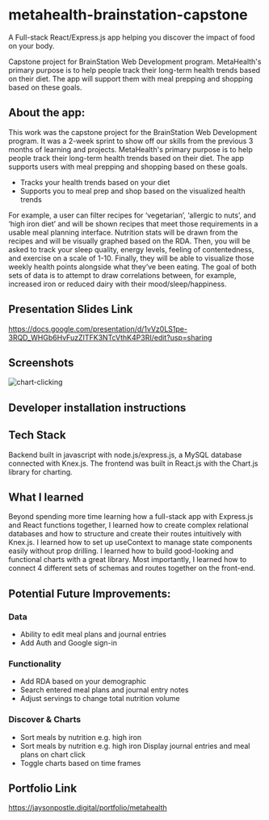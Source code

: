 # metahealth-brainstation-capstone
A Full-stack React/Express.js app helping you discover the impact of food on your body.

Capstone project for BrainStation Web Development program. MetaHealth's primary purpose is to help people track their long-term health trends based on their diet. The app will support them with meal prepping and shopping based on these goals. 

## About the app:
This work was the capstone project for the BrainStation Web Development program. It was a 2-week sprint to show off our skills from the previous 3 months of learning and projects. MetaHealth's primary purpose is to help people track their long-term health trends based on their diet. The app supports users with meal prepping and shopping based on these goals.

- Tracks your health trends based on your diet
- Supports you to meal prep and shop based on the visualized health trends

For example, a user can filter recipes for ‘vegetarian’, ‘allergic to nuts’, and ‘high iron diet’ and will be shown recipes that meet those requirements in a usable meal planning interface. Nutrition stats will be drawn from the recipes and will be visually graphed based on the RDA. Then, you will be asked to track your sleep quality, energy levels, feeling of contentedness, and exercise on a scale of 1-10. Finally, they will be able to visualize those weekly health points alongside what they’ve been eating. The goal of both sets of data is to attempt to draw correlations between, for example, increased iron or reduced dairy with their mood/sleep/happiness.

## Presentation Slides Link
https://docs.google.com/presentation/d/1vVz0LS1pe-3RQD_WHGb6HvFuzZITFK3NTcVthK4P3RI/edit?usp=sharing

## Screenshots
![chart-clicking](https://user-images.githubusercontent.com/50502972/214367542-e3848a74-9484-4ddb-8095-1820be83d0df.gif)

## Developer installation instructions

## Tech Stack
Backend built in javascript with node.js/express.js, a MySQL database connected with Knex.js. The frontend was built in React.js with the Chart.js library for charting.

## What I learned
Beyond spending more time learning how a full-stack app with Express.js and React functions together, I learned how to create complex relational databases and how to structure and create their routes intuitively with Knex.js. I learned how to set up useContext to manage state components easily without prop drilling. I learned how to build good-looking and functional charts with a great library. Most importantly, I learned how to connect 4 different sets of schemas and routes together on the front-end.

## Potential Future Improvements:

### Data

- Ability to edit meal plans and journal entries
- Add Auth and Google sign-in

### Functionality

- Add RDA based on your demographic
- Search entered meal plans and journal entry notes
- Adjust servings to change total nutrition volume

### Discover & Charts

- Sort meals by nutrition e.g. high iron
- Sort meals by nutrition e.g. high iron Display journal entries and meal plans on chart click
- Toggle charts based on time frames


## Portfolio Link
https://jaysonpostle.digital/portfolio/metahealth
